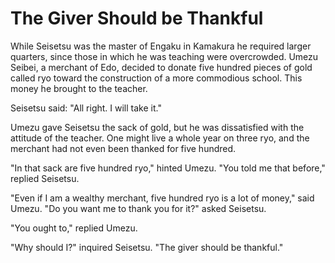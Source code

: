 # The Giver Should be Thankful

While Seisetsu was the master of Engaku in Kamakura he required larger quarters, since those in which he was teaching were overcrowded. Umezu Seibei, a merchant of Edo, decided to donate five hundred pieces of gold called ryo toward the construction of a more commodious school. This money he brought to the teacher.

Seisetsu said: "All right. I will take it."

Umezu gave Seisetsu the sack of gold, but he was dissatisfied with the attitude of the teacher. One might live a whole year on three ryo, and the merchant had not even been thanked for five hundred.

"In that sack are five hundred ryo," hinted Umezu. "You told me that before," replied Seisetsu.

"Even if I am a wealthy merchant, five hundred ryo is a lot of money," said Umezu. "Do you want me to thank you for it?" asked Seisetsu.

"You ought to," replied Umezu.

"Why should I?" inquired Seisetsu. "The giver should be thankful."

